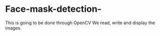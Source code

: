 # Face-mask-detection-
This is going to be done through OpenCV
We read, write and display the images.

